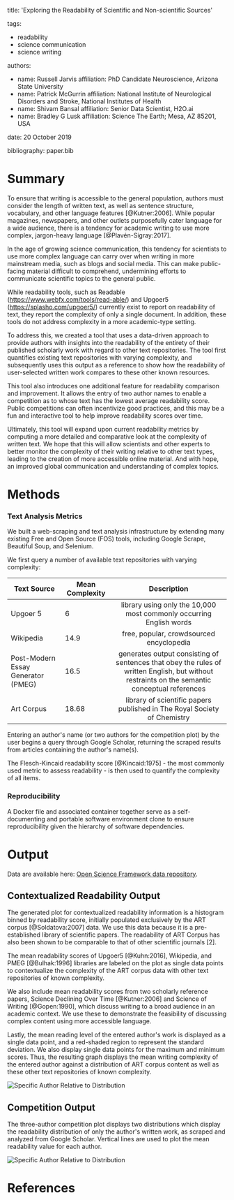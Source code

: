 title: 'Exploring the Readability of Scientific and Non-scientific Sources'
		
tags:
  - readability
  - science communication
  - science writing

authors:
  - name: Russell Jarvis
    affiliation: PhD Candidate Neuroscience, Arizona State University
  - name: Patrick McGurrin
    affiliation: National Institute of Neurological Disorders and Stroke, National Institutes of Health
  - name: Shivam Bansal
    affiliation: Senior Data Scientist, H2O.ai
  - name: Bradley G Lusk
    affiliation: Science The Earth; Mesa, AZ 85201, USA
    
date: 20 October 2019

bibliography: paper.bib

# Summary
To ensure that writing is accessible to the general population, authors must consider the length of written text, as well as sentence structure, vocabulary, and other language features [@Kutner:2006]. While popular magazines, newspapers, and other outlets purposefully cater language for a wide audience, there is a tendency for academic writing to use more complex, jargon-heavy language [@Plavén-Sigray:2017]. 

In the age of growing science communication, this tendency for scientists to use more complex language can carry over when writing in more mainstream media, such as blogs and social media. This can make public-facing material difficult to comprehend, undermining efforts to communicate scientific topics to the general public.

While readability tools, such as Readable (https://www.webfx.com/tools/read-able/) and Upgoer5 (https://splasho.com/upgoer5/) currently exist to report on readability of text, they report the complexity of only a single document. In addition, these tools do not address complexity in a more academic-type setting.

To address this, we created a tool that uses a data-driven approach to provide authors with insights into the readability of the entirety of their published scholarly work with regard to other text repositories. The tool first quantifies existing text repositories with varying complexity, and subsequently uses this output as a reference to show how the readability of user-selected written work compares to these other known resources. 

This tool also introduces one additional feature for readability comparison and improvement. It allows the entry of two author names to enable a competition as to whose text has the lowest average readability score. Public competitions can often incentivize good practices, and this may be a fun and interactive tool to help improve readability scores over time.

Ultimately, this tool will expand upon current readability metrics by computing a more detailed and comparative look at the complexity of written text. We hope that this will allow scientists and other experts to better monitor the complexity of their writing relative to other text types, leading to the creation of more accessible online material. And with hope, an improved global communication and understanding of complex topics.

# Methods

### Text Analysis Metrics
We built a web-scraping and text analysis infrastructure by extending many existing Free and Open Source (FOS) tools, including Google Scrape, Beautiful Soup, and Selenium.

We first query a number of available text repositories with varying complexity:

| Text Source | Mean Complexity | Description |
|----------|----------|:-------------:|
| Upgoer 5                            | 6   | library using only the 10,000 most commonly occurring English words |
| Wikipedia                               | 14.9 | free, popular, crowdsourced encyclopedia   |
| Post-Modern Essay Generator (PMEG)  | 16.5 | generates output consisting of sentences that obey the rules of written English, but without restraints on the semantic conceptual references   |
| Art Corpus                       | 18.68  | library of scientific papers published in The Royal Society of Chemistry |

Entering an author's name (or two authors for the competition plot) by the user begins a query through Google Scholar, returning the scraped results from articles containing the author's name(s). 

The Flesch-Kincaid readability score [@Kincaid:1975] - the most commonly used metric to assess readability - is then used to quantify the complexity of all items.

### Reproducibility
A Docker file and associated container together serve as a self-documenting and portable software environment clone to ensure reproducibility given the hierarchy of software dependencies.

# Output
Data are available here: [Open Science Framework data repository](https://osf.io/dashboard).

## Contextualized Readability Output
The generated plot for contextualized readability information is a histogram binned by readability score, initially populated exclusively by the ART corpus [@Soldatova:2007] data. We use this data because it is a pre-established library of scientific papers. The readability of ART Corpus has also been shown to be comparable to that of other scientific journals [2].

The mean readability scores of Upgoer5 [@Kuhn:2016], Wikipedia, and PMEG [@Bulhak:1996] libraries are labeled on the plot as single data points to contextualize the complexity of the ART corpus data with other text repositories of known complexity. 

We also include mean readability scores from two scholarly reference papers, Science Declining Over Time [@Kutner:2006] and Science of Writing [@Gopen:1990], which discuss writing to a broad audience in an academic context. We use these to demonstrate the feasibility of discussing complex content using more accessible language.

Lastly, the mean reading level of the entered author's work is displayed as a single data point, and a red-shaded region to represent the standard deviation. We also display single data points for the maximum and minimum scores. Thus, the resulting graph displays the mean writing complexity of the entered author against a distribution of ART corpus content as well as these other text repositories of known complexity.

![Specific Author Relative to Distribution](figures/boxplot.png)


## Competition Output
The three-author competition plot displays two distributions which display the readability distribution of only the author's written work, as scraped and analyzed from Google Scholar. Vertical lines are used to plot the mean readability value for each author. 

![Specific Author Relative to Distribution](figures/tournament.png)

# References
